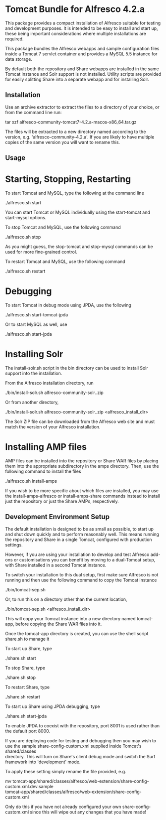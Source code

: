 Tomcat Bundle for Alfresco 4.2.a
================================

This package provides a compact installation of Alfresco suitable for testing
and development purposes. It is intended to be easy to install and start up, 
these being important considerations where multiple installations are 
required.

This package bundles the Alfresco webapps and sample configuration files 
inside a Tomcat 7 servlet container and provides a MySQL 5.5 instance for
data storage.

By default both the repository and Share webapps are installed in the same 
Tomcat instance and Solr support is not installed. Utility scripts are provided
for easily splitting Share into a separate webapp and for installing Solr.

Installation
------------

Use an archive extractor to extract the files to a directory of your choice, 
or from the command line run:

  tar xzf alfresco-community-tomcat7-4.2.a-macos-x86_64.tar.gz

The files will be extracted to a new directory named according to the version,
e.g. 'alfresco-community-4.2.a'. If you are likely to have multiple copies of 
the same version you will want to rename this.

Usage
-----

# Starting, Stopping, Restarting

To start Tomcat and MySQL, type the following at the command line

  ./alfresco.sh start

You can start Tomcat or MySQL individually using the start-tomcat and 
start-mysql options.

To stop Tomcat and MySQL, use the following command

  ./alfresco.sh stop

As you might guess, the stop-tomcat and stop-mysql commands can be used for
more fine-grained control.

To restart Tomcat and MySQL, use the following command

  ./alfresco.sh restart

# Debugging

To start Tomcat in debug mode using JPDA, use the following

  ./alfresco.sh start-tomcat-jpda

Or to start MySQL as well, use

  ./alfresco.sh start-jpda

# Installing Solr

The install-solr.sh script in the bin directory can be used to install Solr
support into the installation.

From the Alfresco installation directory, run

  ./bin/install-solr.sh alfresco-community-solr.<version>.zip

Or from another directory,

  ./bin/install-solr.sh alfresco-community-solr.<version>.zip <alfresco_install_dir>

The Solr ZIP file can be downloaded from the Alfresco web site and must match
the version of your Alfresco installation.

# Installing AMP files

AMP files can be installed into the repository or Share WAR files by placing them 
into the appropriate subdirectory in the amps directory. Then, use the following
command to install the files

  ./alfresco.sh install-amps

If you wish to be more specific about which files are installed, you may use 
the install-amps-alfresco or install-amps-share commands instead to install
just the repository or just the Share AMPs, respectively.

Development Environment Setup
-----------------------------

The default installation is designed to be as small as possible, to start up 
and shut down quickly and to perform reasonably well. This means running the
repository and Share in a single Tomcat, configured with production settings.

However, if you are using your installation to develop and test Alfresco 
add-ons or customisations you can benefit by moving to a dual-Tomcat setup, 
with Share installed in a second Tomcat instance.

To switch your installation to this dual setup, first make sure Alfresco is
not running and then use the following command to copy the Tomcat instance

  ./bin/tomcat-sep.sh

Or, to run this on a directory other than the current location,

  ./bin/tomcat-sep.sh <alfresco_install_dir>

This will copy your Tomcat instance into a new directory named tomcat-app,
before copying the Share WAR files into it.

Once the tomcat-app directory is created, you can use the shell script 
share.sh to manage it

To start up Share, type

  ./share.sh start

To stop Share, type

  ./share.sh stop

To restart Share, type

  ./share.sh restart

To start up Share using JPDA debugging, type

  ./share.sh start-jpda

To enable JPDA to coexist with the repository, port 8001 is used rather than
the default port 8000.

If you are deploying code for testing and debugging then you may wish to use
the sample share-config-custom.xml supplied inside Tomcat's shared/classes   
directory. This will turn on Share's client debug mode and switch the Surf
framework into 'development' mode.

To apply these setting simply rename the file provided, e.g.

  mv tomcat-app/shared/classes/alfresco/web-extension/share-config-custom.xml.dev.sample \
    tomcat-app/shared/classes/alfresco/web-extension/share-config-custom.xml

Only do this if you have not already configured your own share-config-custom.xml since
this will wipe out any changes that you have made!
